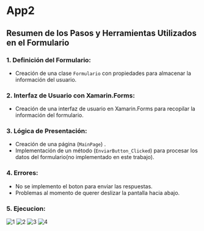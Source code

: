 # App2
## Resumen de los Pasos y Herramientas Utilizados en el Formulario

### 1. **Definición del Formulario:**
   - Creación de una clase `Formulario` con propiedades para almacenar la información del usuario.

### 2. **Interfaz de Usuario con Xamarin.Forms:**
   - Creación de una interfaz de usuario en Xamarin.Forms para recopilar la información del formulario.

### 3. **Lógica de Presentación:**
   - Creación de una página (`MainPage`) .
   - Implementación de un método (`EnviarButton_Clicked`) para procesar los datos del formulario(no implementado en este trabajo).
### 4. **Errores:**
   - No se implemento el boton para enviar las respuestas.
   - Problemas al momento de querer deslizar la pantalla hacia abajo.
### 5. **Ejecucion:**

   ![1](https://github.com/ZeroDyna/Formulario_xamarin/blob/main/formulario_1.PNG?raw=true)
   ![2](https://github.com/ZeroDyna/Formulario_xamarin/blob/main/formulario_2.PNG?raw=true)
   ![3](https://github.com/ZeroDyna/Formulario_xamarin/blob/main/Form_4.PNG?raw=true)
   ![4](https://github.com/ZeroDyna/Formulario_xamarin/blob/main/Form_5.PNG?raw=true)

